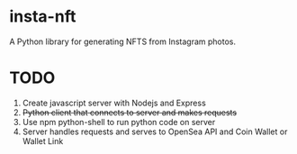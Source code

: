 # insta-nft
A Python library for generating NFTS from Instagram photos.



# TODO
1. Create javascript server with Nodejs and Express
2. ~~Python client that connects to server and makes requests~~
3. Use npm python-shell to run python code on server
4. Server handles requests and serves to OpenSea API and Coin Wallet or Wallet Link
